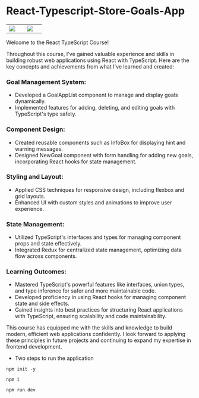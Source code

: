 # React-Typescript-Store-Goals-App

<table>
  <tr>
    <td><img src="https://github.com/user-attachments/assets/c3383832-02e3-4060-9869-e48e80c37c50"><td>
    <td><img src="https://github.com/user-attachments/assets/cff8c423-bee1-4f8a-bff0-a05fb17d9c69"><td>
  </tr>
</table>

Welcome to the React TypeScript Course!

Throughout this course, I've gained valuable experience and skills in building robust web applications using React with TypeScript. Here are the key concepts and achievements from what I've learned and created:

### Goal Management System:

- Developed a GoalAppList component to manage and display goals dynamically.
- Implemented features for adding, deleting, and editing goals with TypeScript's type safety.

### Component Design:

- Created reusable components such as InfoBox for displaying hint and warning messages.
- Designed NewGoal component with form handling for adding new goals, incorporating React hooks for state management.


### Styling and Layout:

- Applied CSS techniques for responsive design, including flexbox and grid layouts.
- Enhanced UI with custom styles and animations to improve user experience.


### State Management:

- Utilized TypeScript's interfaces and types for managing component props and state effectively.
- Integrated Redux for centralized state management, optimizing data flow across components.

### Learning Outcomes:

- Mastered TypeScript's powerful features like interfaces, union types, and type inference for safer and more maintainable code.
- Developed proficiency in using React hooks for managing component state and side effects.
- Gained insights into best practices for structuring React applications with TypeScript, ensuring scalability and code maintainability.

This course has equipped me with the skills and knowledge to build modern, efficient web applications confidently. I look forward to applying these principles in future projects and continuing to expand my expertise in frontend development.


- Two steps to run the application

```
npm init -y
```

```
npm i
```

```
npm run dev
```
